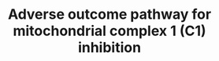 ---
annotations:
- type: Pathway Ontology
  value: immune response pathway
- type: Pathway Ontology
  value: altered energy metabolic pathway
- type: Disease Ontology
  value: Fanconi-like syndrome
- type: Disease Ontology
  value: Parkinson's disease
authors:
- Annabaya
- Egonw
- Marvin M2
- Evelo
- Eweitz
description: 'Adverse Outcome Pathway (AOP) network for mitochondrial Complex 1 (C1)
  inhibition leading to adverse outcomes in kidney, brain and liver. Adverse Outcome
  Pathways (AOPs), in general, are defined as a sequence of key events that begins
  with a molecular initiating event (MIE) and leads to an Adverse Outcome. At that
  level, AOPs are described in the [https://aopwiki.org/ AOPWiki]. This AOP network
  is based on 3 AOPs: [https://aopwiki.org/aops/3 AOPwiki:3], [https://aopwiki.org/aops/273
  AOPwiki:273] and [https://aopwiki.org/aops/276 AOPwiki:276].'
last-edited: 2021-05-07
organisms:
- Homo sapiens
redirect_from:
- /index.php/Pathway:WP4914
- /instance/WP4914
schema-jsonld:
- '@context': https://schema.org/
  '@id': https://wikipathways.github.io/pathways/WP4914.html
  '@type': Dataset
  creator:
    '@type': Organization
    name: WikiPathways
  description: 'Adverse Outcome Pathway (AOP) network for mitochondrial Complex 1
    (C1) inhibition leading to adverse outcomes in kidney, brain and liver. Adverse
    Outcome Pathways (AOPs), in general, are defined as a sequence of key events that
    begins with a molecular initiating event (MIE) and leads to an Adverse Outcome.
    At that level, AOPs are described in the [https://aopwiki.org/ AOPWiki]. This
    AOP network is based on 3 AOPs: [https://aopwiki.org/aops/3 AOPwiki:3], [https://aopwiki.org/aops/273
    AOPwiki:273] and [https://aopwiki.org/aops/276 AOPwiki:276].'
  keywords:
  - Inhibition of mitochondrial Complex I
  - Parkinsonian motor deficits
  - Autophagy
  - Increased ROS
  - Decreased mitochondrial oxidative phosphorylation
  - Deguelin
  - Apoptosis
  - Rotenone
  - 'Degeneration of DA neurons '
  - UPR
  - of nigrostratial pathway
  - Ferroptosis
  - Decreased proximal tubule vectorial transport
  - Neuroinflammation
  - Impaired proteostasis
  - Necrosis
  license: CC0
  name: Adverse outcome pathway for mitochondrial complex 1 (C1) inhibition
seo: CreativeWork
title: Adverse outcome pathway for mitochondrial complex 1 (C1) inhibition
wpid: WP4914
---